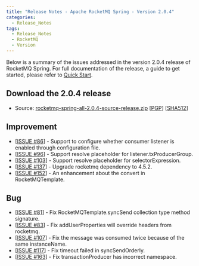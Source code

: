 ```yaml
---
title: "Release Notes - Apache RocketMQ Spring - Version 2.0.4"
categories:
  - Release_Notes
tags:
  - Release_Notes
  - RocketMQ
  - Version
---
```


Below is a summary of the issues addressed in the version 2.0.4 release of RocketMQ Spring. For full documentation of the release, a guide to get started, please refer to [Quick Start](https://github.com/apache/rocketmq-spring).


<h2> Download the 2.0.4 release</h2>
    
* Source: [rocketmq-spring-all-2.0.4-source-release.zip](https://archive.apache.org/dist/rocketmq/rocketmq-spring/2.0.4/rocketmq-spring-all-2.0.4-source-release.zip) [[PGP](https://archive.apache.org/dist/rocketmq/rocketmq-spring/2.0.4/rocketmq-spring-all-2.0.4-source-release.zip.asc)] [[SHA512](https://archive.apache.org/dist/rocketmq/rocketmq-spring/2.0.4/rocketmq-spring-all-2.0.4-source-release.zip.sha512)]

## Improvement
<ul>
<li>[<a href='https://github.com/apache/rocketmq-spring/pull/87'>ISSUE #86</a>] -  Support to configure whether consumer listener is enabled through configuration file.
</li>
<li>[<a href='https://github.com/apache/rocketmq-spring/pull/97'>ISSUE #96</a>] -  Support resolve  placeholder for listener.txProducerGroup.
</li>
<li>[<a href='https://github.com/apache/rocketmq-spring/pull/129'>ISSUE #103</a>] -  Support resolve placeholder for selectorExpression.
</li>
<li>[<a href='https://github.com/apache/rocketmq-spring/pull/137'>ISSUE #137</a>] -  Upgrade rocketmq dependency to 4.5.2.
</li>
<li>[<a href='https://github.com/apache/rocketmq-spring/pull/152'>ISSUE #152</a>] -  An enhancement about the convert in RocketMQTemplate.
</li>
</ul>

## Bug
<ul>
<li>[<a href='https://github.com/apache/rocketmq-spring/pull/150'>ISSUE #81</a>] -  Fix RocketMQTemplate.syncSend collection type method signature.
</li>
<li>[<a href='https://github.com/apache/rocketmq-spring/pull/84'>ISSUE #83</a>] -  Fix addUserProperties will override headers from rocketmq.
</li>
<li>[<a href='https://github.com/apache/rocketmq-spring/pull/138'>ISSUE #107</a>] -  Fix the message was consumed twice because of the same instanceName.
</li>
<li>[<a href='https://github.com/apache/rocketmq-spring/pull/119'>ISSUE #117</a>] -  Fix timeout failed in syncSendOrderly.
</li>
<li>[<a href='https://github.com/apache/rocketmq-spring/pull/164'>ISSUE #163</a>] -  Fix transactionProducer has incorrect namespace.
</li>
</ul>